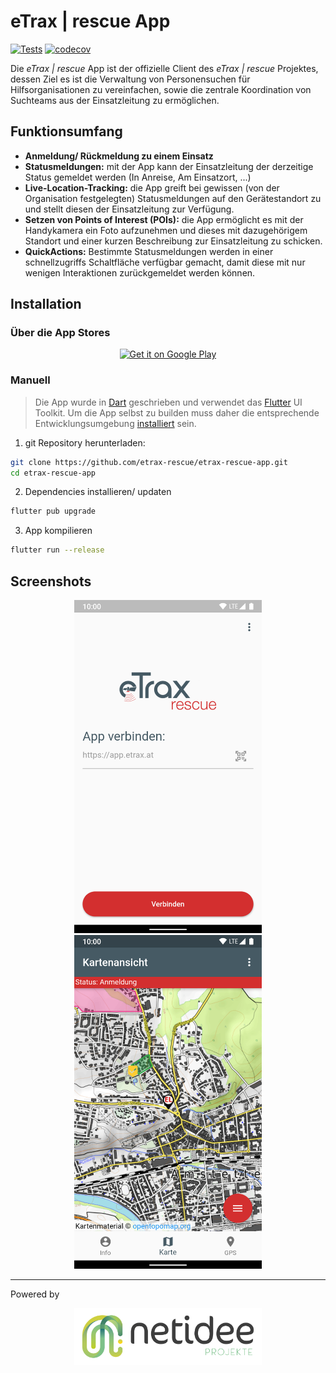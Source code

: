 # eTrax | rescue App

[![Tests](https://github.com/etrax-rescue/etrax-rescue-app/workflows/Tests/badge.svg)](https://github.com/etrax-rescue/etrax-rescue-app/actions)
[![codecov](https://codecov.io/gh/yozoon/etrax-rescue-app/branch/main/graph/badge.svg?token=2MU8A9DNBQ)](https://codecov.io/gh/yozoon/etrax-rescue-app)

Die _eTrax | rescue_ App ist der offizielle Client des _eTrax | rescue_ Projektes, dessen Ziel es ist die Verwaltung von Personensuchen für Hilfsorganisationen zu vereinfachen, sowie die zentrale Koordination von Suchteams aus der Einsatzleitung zu ermöglichen.

## Funktionsumfang

* **Anmeldung/ Rückmeldung zu einem Einsatz**
* **Statusmeldungen:** mit der App kann der Einsatzleitung der derzeitige Status gemeldet werden (In Anreise, Am Einsatzort, ...)
* **Live-Location-Tracking:** die App greift bei gewissen (von der Organisation festgelegten) Statusmeldungen auf den Gerätestandort zu und stellt diesen der Einsatzleitung zur Verfügung.
* **Setzen von Points of Interest (POIs):** die App ermöglicht es mit der Handykamera ein Foto aufzunehmen und dieses mit dazugehörigem Standort und einer kurzen Beschreibung zur Einsatzleitung zu schicken.
* **QuickActions:** Bestimmte Statusmeldungen werden in einer schnellzugriffs Schaltfläche verfügbar gemacht, damit diese mit nur wenigen Interaktionen zurückgemeldet werden können.

## Installation

### Über die App Stores

<p align="center">
<a href="https://play.google.com/store/apps/details?id=at.etrax.etrax_rescue_app&pcampaignid=pcampaignidMKT-Other-global-all-co-prtnr-py-PartBadge-Mar2515-1"><img width="300" alt="Get it on Google Play" src="https://play.google.com/intl/en_us/badges/static/images/badges/en_badge_web_generic.png"/></a>
</p>

### Manuell

> Die App wurde in [Dart](https://dart.dev/) geschrieben und verwendet das [Flutter](https://flutter.dev/) UI Toolkit. Um die App selbst zu builden muss daher die entsprechende Entwicklungsumgebung [installiert](https://flutter.dev/docs/get-started/install) sein.

1. git Repository herunterladen:

```bash
git clone https://github.com/etrax-rescue/etrax-rescue-app.git
cd etrax-rescue-app
```

2. Dependencies installieren/ updaten

 ```bash
 flutter pub upgrade
 ```
 
 3. App kompilieren
 
 ```bash
 flutter run --release
 ```


## Screenshots

<p align="center">
<img src="screenshots/app_connection.png" width="300" alt="App Connection Page"/>
<img src="screenshots/map_view.png" width="300" alt="Map View"/>
</p>

---

Powered by
<p align="center">
  <a href='https://netidee.at/etrax-rescue'><img src="assets/netidee-projekte.jpg" width="300" alt="Netidee Projekte"/></a>
</p>
